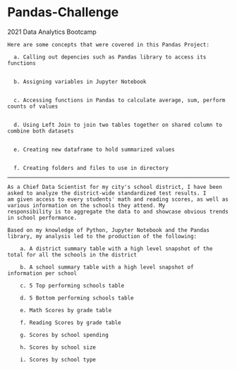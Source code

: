 # Pandas-Challenge
2021 Data Analytics Bootcamp


    Here are some concepts that were covered in this Pandas Project:

      a. Calling out depencies such as Pandas library to access its functions
      
      
      b. Assigning variables in Jupyter Notebook


      c. Accessing functions in Pandas to calculate average, sum, perform counts of values


      d. Using Left Join to join two tables together on shared column to combine both datasets


      e. Creating new dataframe to hold summarized values


      f. Creating folders and files to use in directory
      
-----------------------------------------------------------------------------------------------------------------------------------------
        
    As a Chief Data Scientist for my city's school district, I have been asked to analyze the district-wide standardized test results. I         am given access to every students' math and reading scores, as well as various information on the schools they attend. My                     responsibility is to aggregate the data to and showcase obvious trends in school performance.

    Based on my knowledge of Python, Jupyter Notebook and the Pandas library, my analysis led to the production of the following: 
  
        a. A district summary table with a high level snapshot of the total for all the schools in the district

        b. A school summary table with a high level snapshot of information per school
        
        c. 5 Top performing schools table
        
        d. 5 Bottom performing schools table
        
        e. Math Scores by grade table
        
        f. Reading Scores by grade table
        
        g. Scores by school spending
        
        h. Scores by school size
        
        i. Scores by school type

